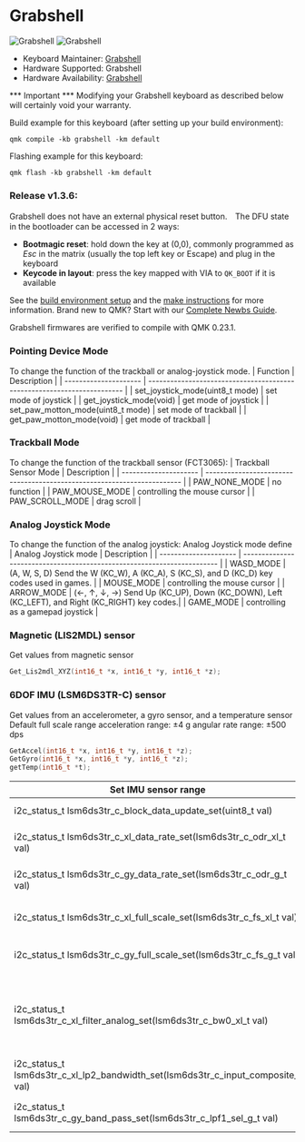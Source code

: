 # Grabshell

![Grabshell](https://i.imgur.com/qCp6ZMK.jpeg)
![Grabshell](https://i.imgur.com/nFFXDRv.jpeg)

* Keyboard Maintainer: [Grabshell](https://github.com/mikubravo)
* Hardware Supported: Grabshell
* Hardware Availability: [Grabshell](https://grabshell.site/)

*** Important ***
Modifying your Grabshell keyboard as described below will certainly void your warranty. 

Build example for this keyboard (after setting up your build environment):

```shell
qmk compile -kb grabshell -km default
```

Flashing example for this keyboard:

```shell
qmk flash -kb grabshell -km default
```

### Release v1.3.6:
Grabshell does not have an external physical reset button.　The DFU state in the bootloader can be accessed in 2 ways:

* **Bootmagic reset**: hold down the key at (0,0), commonly programmed as *Esc* in the matrix (usually the top left key or Escape) and plug in the keyboard
* **Keycode in layout**: press the key mapped with VIA to `QK_BOOT` if it is available

See the [build environment setup](https://docs.qmk.fm/#/getting_started_build_tools) and the [make instructions](https://docs.qmk.fm/#/getting_started_make_guide) for more information. Brand new to QMK? Start with our [Complete Newbs Guide](https://docs.qmk.fm/#/newbs).

Grabshell firmwares are verified to compile with QMK 0.23.1.

### Pointing Device Mode
To change the function of the trackball or analog-joystick mode. 
| Function              | Description                                                             | 
| --------------------- | ----------------------------------------------------------------------- |
| set_joystick_mode(uint8_t mode) | set mode of joystick                                          |
| get_joystick_mode(void) | get mode of joystick                                                  |
| set_paw_motton_mode(uint8_t mode) | set mode of trackball                                       |
| get_paw_motton_mode(void) | get mode of trackball                                               |

### Trackball Mode
To change the function of the trackball sensor (FCT3065):
| Trackball Sensor Mode | Description | 
| --------------------- | ----------------------------------------------------------------------- |
| PAW_NONE_MODE         | no function                                                             |
| PAW_MOUSE_MODE        | controlling the mouse cursor                                            |
| PAW_SCROLL_MODE       | drag scroll                                                             |

### Analog Joystick Mode
To change the function of the analog joystick:
Analog Joystick mode define
| Analog Joystick mode  | Description                                                             | 
| --------------------- | ----------------------------------------------------------------------- |
| WASD_MODE             | (A, W, S, D) Send the W (KC_W), A (KC_A), S (KC_S), and D (KC_D) key codes used in games. |
| MOUSE_MODE            | controlling the mouse cursor                                           |
| ARROW_MODE            | (←, ↑, ↓, →) Send Up (KC_UP), Down (KC_DOWN), Left (KC_LEFT), and Right (KC_RIGHT) key codes.|
| GAME_MODE             | controlling as a gamepad joystick                                      |

### Magnetic (LIS2MDL) sensor

Get values from magnetic sensor
```c
Get_Lis2mdl_XYZ(int16_t *x, int16_t *y, int16_t *z);
```
### 6DOF IMU (LSM6DS3TR-C) sensor
Get values from an accelerometer, a gyro sensor, and a temperature sensor
Default full scale range
acceleration range: ±4 g
angular rate range: ±500 dps

```c
GetAccel(int16_t *x, int16_t *y, int16_t *z);
GetGyro(int16_t *x, int16_t *y, int16_t *z);
getTemp(int16_t *t);
```

| Set IMU sensor range  | Description                                                             | 
| --------------------- | ----------------------------------------------------------------------- |
| i2c_status_t lsm6ds3tr_c_block_data_update_set(uint8_t val) | Block data update |
| i2c_status_t lsm6ds3tr_c_xl_data_rate_set(lsm6ds3tr_c_odr_xl_t val) | Accelerometer data rate selection |
| i2c_status_t lsm6ds3tr_c_gy_data_rate_set(lsm6ds3tr_c_odr_g_t val) | Gyroscope data rate selection |
| i2c_status_t lsm6ds3tr_c_xl_full_scale_set(lsm6ds3tr_c_fs_xl_t val) | Accelerometer full-scale selection |
| i2c_status_t lsm6ds3tr_c_gy_full_scale_set(lsm6ds3tr_c_fs_g_t val) | Gyroscope chain full-scale selection |
| i2c_status_t lsm6ds3tr_c_xl_filter_analog_set(lsm6ds3tr_c_bw0_xl_t val) | Accelerometer analog chain bandwidth selection (accelerometer ODR ≥ 1.67 kHz) |
| i2c_status_t lsm6ds3tr_c_xl_lp2_bandwidth_set(lsm6ds3tr_c_input_composite_t val) | LPF2 on outputs |
| i2c_status_t lsm6ds3tr_c_gy_band_pass_set(lsm6ds3tr_c_lpf1_sel_g_t val) | Gyroscope low pass path bandwidth |
